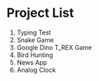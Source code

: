# Project List

1. Typing Test  
2. Snake Game
3. Google Dino T_REX Game
4. Bird Hunting
5. News App
6. Analog Clock
